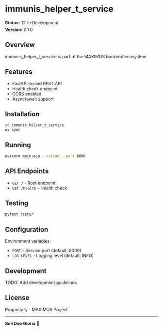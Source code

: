 # immunis_helper_t_service

**Status:** 🏗️ In Development  
**Version:** 0.1.0

## Overview

immunis_helper_t_service is part of the MAXIMUS backend ecosystem.

## Features

- FastAPI-based REST API
- Health check endpoint
- CORS enabled
- Async/await support

## Installation

```bash
cd immunis_helper_t_service
uv sync
```

## Running

```bash
uvicorn main:app --reload --port 8000
```

## API Endpoints

- `GET /` - Root endpoint
- `GET /health` - Health check

## Testing

```bash
pytest tests/
```

## Configuration

Environment variables:
- `PORT` - Service port (default: 8000)
- `LOG_LEVEL` - Logging level (default: INFO)

## Development

TODO: Add development guidelines

## License

Proprietary - MAXIMUS Project

---

**Soli Deo Gloria** 🙏
